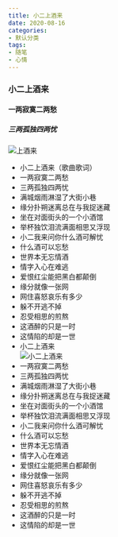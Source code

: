 ```yaml
---
title: 小二上酒来
date: 2020-08-16
categories:
- 默认分类
tags:
- 随笔
- 心情
---
```


### 小二上酒来  
#### 一两寂寞二两愁  
##### 三两孤独四两忧  

  <!-- more -->
![上酒来](https://cdn.jsdelivr.net/gh/ZiBaiCai/cdnimg/blog/20200815.jpg)
* 小二上酒来（歌曲歌词）
* 一两寂寞二两愁
* 三两孤独四两忧
* 满城烟雨淋湿了大街小巷
* 缘分扑朔迷离总在与我捉迷藏
* 坐在对面街头的一个小酒馆
* 举杯独饮泪流满面相思又浮现
* 小二我来问你什么酒可解忧
* 什么酒可以忘愁
* 世界本无忘情酒
* 情字入心在难逃
* 爱恨红尘能把黑白都颠倒
* 缘分就像一张网
* 网住喜怒哀乐有多少
* 躲不开逃不掉
* 忍受相思的煎熬
* 这酒醉的只是一时
* 这情陷的却是一世
* 小二上酒来  
![小二上酒来](https://cdn.jsdelivr.net/gh/ZiBaiCai/cdnimg/blog/20200816.jpg)  
* 一两寂寞二两愁  
* 三两孤独四两忧  
* 满城烟雨淋湿了大街小巷  
* 缘分扑朔迷离总在与我捉迷藏  
* 坐在对面街头的一个小酒馆  
* 举杯独饮泪流满面相思又浮现  
* 小二我来问你什么酒可解忧  
* 什么酒可以忘愁  
* 世界本无忘情酒  
* 情字入心在难逃  
* 爱恨红尘能把黑白都颠倒  
* 缘分就像一张网  
* 网住喜怒哀乐有多少  
* 躲不开逃不掉  
* 忍受相思的煎熬  
* 这酒醉的只是一时  
* 这情陷的却是一世  
